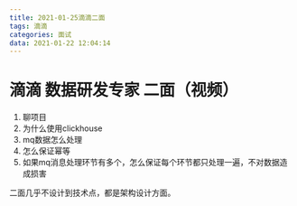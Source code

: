 ```yaml
---
title: 2021-01-25滴滴二面
tags: 滴滴
categories: 面试
data: 2021-01-22 12:04:14
---
```


# 滴滴 数据研发专家 二面（视频）

1. 聊项目
2. 为什么使用clickhouse
3. mq数据怎么处理
4. 怎么保证幂等
5. 如果mq消息处理环节有多个，怎么保证每个环节都只处理一遍，不对数据造成损害

二面几乎不设计到技术点，都是架构设计方面。
